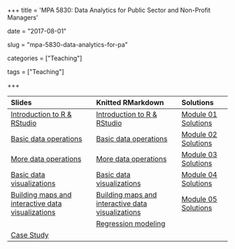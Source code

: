 +++
title = 'MPA 5830: Data Analytics for Public Sector and Non-Profit Managers'

date = "2017-08-01"

slug =  "mpa-5830-data-analytics-for-pa"

categories = ["Teaching"]

tags = ["Teaching"]

+++


| Slides | Knitted RMarkdown | Solutions |
| :----  | :-----            | :-----    |
| [Introduction to R & RStudio](https://aniruhil.org/teaching/danalytics/presentations/Module01Pres.html) | [Introduction to R & RStudio](https://aniruhil.org/teaching/danalytics/Module01.html) | [Module 01 Solutions](https://aniruhil.org/teaching/danalytics/Module01_Exercises.html)| 
| [Basic data operations](https://aniruhil.org/teaching/danalytics/presentations/Module02Pres.html) | [Basic data operations](https://aniruhil.org/teaching/danalytics/Module02.html) | [Module 02 Solutions](https://aniruhil.org/teaching/danalytics/Module02_Exercises.html) |
| [More data operations](https://aniruhil.org/teaching/danalytics/presentations/Module03Pres.html) | [More data operations](https://aniruhil.org/teaching/danalytics/Module03.html) | [Module 03 Solutions](https://aniruhil.org/teaching/danalytics/Module03_Exercises.html) |
| [Basic data visualizations](https://aniruhil.org/teaching/danalytics/presentations/Module04Pres.html) | [Basic data visualizations](https://aniruhil.org/teaching/danalytics/Module04.html) | [Module 04 Solutions](https://aniruhil.org/teaching/danalytics/Module04_Exercises.html) |
| [Building maps and interactive data visualizations](https://aniruhil.org/teaching/danalytics/presentations/Module05Pres.html) | [Building maps and interactive  data visualizations](https://aniruhil.org/teaching/danalytics/Module05.html) | [Module 05 Solutions](https://aniruhil.org/teaching/danalytics/Module05_Exercises.html) |
| []() | [Regression modeling](https://aniruhil.org/teaching/danalytics/Module06.html) | []() |
| [Case Study](https://aniruhil.org/teaching/danalytics/presentations/Module07Pres.html) |  |  |














 
